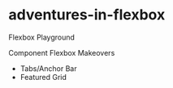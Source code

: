 # adventures-in-flexbox
Flexbox Playground

Component Flexbox Makeovers

* Tabs/Anchor Bar
* Featured Grid
